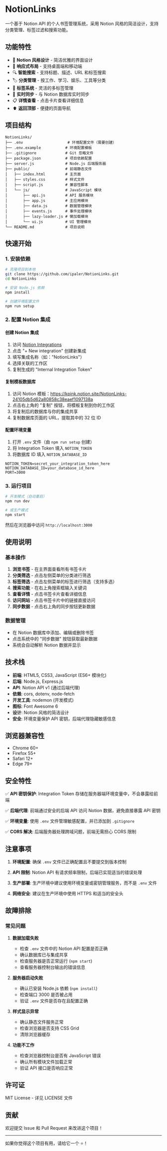 # NotionLinks

一个基于 Notion API 的个人书签管理系统，采用 Notion 风格的简洁设计，支持分类管理、标签过滤和搜索功能。

## 功能特性

- 🎨 **Notion 风格设计** - 简洁优雅的界面设计
- 📱 **响应式布局** - 支持桌面端和移动端
- 🔍 **智能搜索** - 支持标题、描述、URL 和标签搜索
- 🏷️ **分类管理** - 按工作、学习、娱乐、工具等分类
- 🔖 **标签系统** - 灵活的多标签管理
- 🔄 **实时同步** - 与 Notion 数据库实时同步
- 📋 **详情查看** - 点击卡片查看详细信息
- ⬆️ **返回顶部** - 便捷的页面导航

## 项目结构

```
NotionLinks/
├── .env                    # 环境配置文件（需要创建）
├── .env.example           # 环境配置模板
├── .gitignore             # Git 忽略文件
├── package.json           # 项目依赖配置
├── server.js              # Node.js 后端服务器
├── public/                # 前端静态文件
│   ├── index.html         # 主页面
│   ├── styles.css         # 样式文件
│   ├── script.js          # 兼容性脚本
│   └── js/                # JavaScript 模块
│       ├── api.js         # API 服务模块
│       ├── app.js         # 主应用模块
│       ├── data.js        # 数据管理模块
│       ├── events.js      # 事件处理模块
│       ├── lazy-loader.js # 懒加载模块
│       └── ui.js          # UI 管理模块
└── README.md              # 项目说明
```

## 快速开始

### 1. 安装依赖

```bash
# 克隆项目到本地
git clone https://github.com/ipaler/NotionLinks.git
cd NotionLinks

# 安装 Node.js 依赖
npm install

# 创建环境配置文件
npm run setup
```

### 2. 配置 Notion 集成

#### 创建 Notion 集成
1. 访问 [Notion Integrations](https://www.notion.so/my-integrations)
2. 点击 "+ New integration" 创建新集成
3. 填写集成名称（如："NotionLinks"）
4. 选择关联的工作区
5. 复制生成的 "Internal Integration Token"

#### 复制模板数据库
1. 访问 Notion 模板：https://kpink.notion.site/NotionLinks-24105db5d62a80858c38eaef1097138a
2. 点击右上角的 "复制" 按钮，将模板复制到你的工作区
3. 将复制后的数据库与你的集成共享
4. 复制数据库页面的 URL，提取其中的 32 位 ID

#### 配置环境变量
1. 打开 `.env` 文件（由 `npm run setup` 创建）
2. 将 Integration Token 填入 `NOTION_TOKEN`
3. 将数据库 ID 填入 `NOTION_DATABASE_ID`

```env
NOTION_TOKEN=secret_your_integration_token_here
NOTION_DATABASE_ID=your_database_id_here
PORT=3000
```

### 3. 运行项目

```bash
# 开发模式（自动重启）
npm run dev

# 或生产模式
npm start
```

然后在浏览器中访问 `http://localhost:3000`

## 使用说明

### 基本操作

1. **浏览书签** - 在主界面查看所有书签卡片
2. **分类筛选** - 点击左侧菜单的分类进行筛选
3. **标签筛选** - 点击左侧菜单的标签进行筛选（支持多选）
4. **搜索功能** - 在右上角搜索框输入关键词
5. **查看详情** - 点击书签卡片查看详细信息
6. **访问网站** - 点击书签卡片中的链接直接访问
7. **同步数据** - 点击右上角的同步按钮更新数据

### 数据管理

- 在 Notion 数据库中添加、编辑或删除书签
- 点击系统中的 "同步数据" 按钮获取最新数据
- 系统会自动解析 Notion 数据并显示

## 技术栈

- **前端**: HTML5, CSS3, JavaScript (ES6+ 模块化)
- **后端**: Node.js, Express.js
- **API**: Notion API v1 (通过后端代理)
- **依赖**: cors, dotenv, node-fetch
- **开发工具**: nodemon (开发模式)
- **图标**: Font Awesome 6
- **设计**: Notion 风格的简洁设计
- **安全**: 环境变量保护 API 密钥，后端代理隐藏敏感信息

## 浏览器兼容性

- Chrome 60+
- Firefox 55+
- Safari 12+
- Edge 79+

## 安全特性

✅ **API 密钥保护**: Integration Token 存储在服务器端环境变量中，不会暴露给前端

✅ **后端代理**: 前端通过安全的后端 API 访问 Notion 数据，避免直接暴露 API 密钥

✅ **环境变量**: 使用 `.env` 文件管理敏感配置，并已添加到 `.gitignore`

✅ **CORS 解决**: 后端服务器处理跨域问题，前端无需担心 CORS 限制

## 注意事项

1. **环境配置**: 确保 `.env` 文件已正确配置且不要提交到版本控制

2. **API 限制**: Notion API 有请求频率限制，后端已实现适当的错误处理

3. **生产部署**: 生产环境中建议使用环境变量或密钥管理服务，而不是 `.env` 文件

4. **网络安全**: 建议在生产环境中使用 HTTPS 和适当的安全头

## 故障排除

### 常见问题

1. **数据加载失败**
   - 检查 `.env` 文件中的 Notion API 配置是否正确
   - 确认数据库已与集成共享
   - 检查服务器是否正常运行 (`npm start`)
   - 查看服务器控制台输出的错误信息

2. **服务器启动失败**
   - 确认已安装 Node.js 依赖 (`npm install`)
   - 检查端口 3000 是否被占用
   - 验证 `.env` 文件是否存在且配置正确

3. **样式显示异常**
   - 确认静态文件服务正常
   - 检查浏览器是否支持 CSS Grid
   - 清除浏览器缓存

4. **功能不工作**
   - 检查浏览器控制台是否有 JavaScript 错误
   - 确认所有模块文件加载正常
   - 验证 API 接口是否响应正常

## 许可证

MIT License - 详见 LICENSE 文件

## 贡献

欢迎提交 Issue 和 Pull Request 来改进这个项目！

---

如果你觉得这个项目有用，请给它一个 ⭐️！
